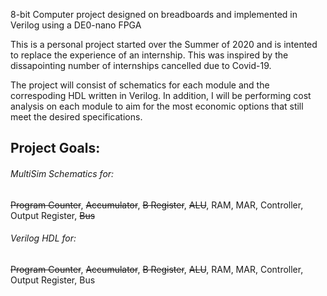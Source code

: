 8-bit Computer project designed on breadboards and implemented in Verilog using a DE0-nano FPGA

This is a personal project started over the Summer of 2020 and is intented to replace the experience of an internship. This was inspired by the dissapointing number of internships cancelled due to Covid-19.

The project will consist of schematics for each module and the correspoding HDL written in Verilog. In addition, I will be performing cost analysis on each module to aim for the most economic options that still meet the desired specifications.

## Project Goals:
###### MultiSim Schematics for:
~~Program Counter~~, ~~Accumulator~~, ~~B Register~~, ~~ALU~~, RAM, MAR, Controller, Output Register, ~~Bus~~
###### Verilog HDL for: 
~~Program Counter~~, ~~Accumulator~~, ~~B Register~~, ~~ALU~~, RAM, MAR, Controller, Output Register, Bus
